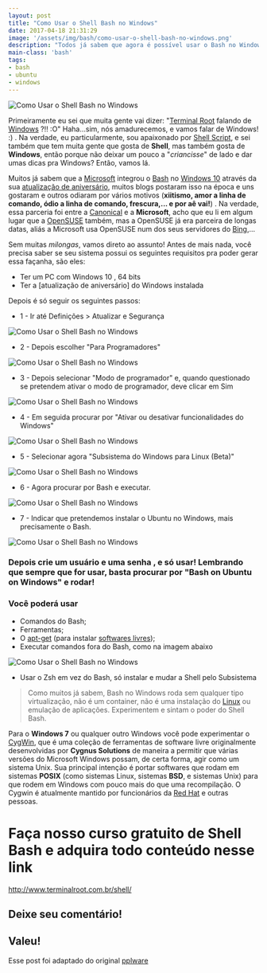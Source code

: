 ```yaml
---
layout: post
title: "Como Usar o Shell Bash no Windows"
date: 2017-04-18 21:31:29
image: '/assets/img/bash/como-usar-o-shell-bash-no-windows.png'
description: "Todos já sabem que agora é possível usar o Bash no Windows nativamente, então vamos dar algumas dicas."
main-class: 'bash'
tags:
- bash
- ubuntu
- windows
---
```


![Como Usar o Shell Bash no Windows](/assets/img/bash/como-usar-o-shell-bash-no-windows.png "Como Usar o Shell Bash no Windows")

Primeiramente eu sei que muita gente vai dizer: "[Terminal Root](http://terminalroot.com.br/) falando de [Windows](https://www.microsoft.com/pt-br/windows/) ?!! :O" Haha...sim, nós amadurecemos, e vamos falar de Windows! :) . Na verdade, eu particularmente, sou apaixonado por [Shell Script](http://terminalroot.com.br/shell/), e sei também que tem muita gente que gosta de __Shell__, mas também gosta de __Windows__, então porque não deixar um pouco a "*criancisse*" de lado e dar umas dicas pra Windows? Então, vamos lá.

Muitos já sabem que a [Microsoft](https://www.microsoft.com/) integrou o [Bash](https://www.gnu.org/software/bash/) no [Windows 10](https://www.microsoft.com/pt-br/software-download/windows10) através da sua [atualização de aniversário](https://support.microsoft.com/en-us/help/12387/windows-10-update-history), muitos blogs postaram isso na época e uns gostaram e outros odiaram por vários motivos (__xiitismo, amor a linha de comando, ódio a linha de comando, frescura,... e por aê vai!__) . Na verdade, essa parceria foi entre a [Canonical](https://www.canonical.com/) e a __Microsoft__, acho que eu li em algum lugar que a [OpenSUSE](https://pt.opensuse.org/) também, mas a OpenSUSE já era parceira de longas datas, aliás a Microsoft usa OpenSUSE num dos seus servidores do [Bing](https://www.bing.com/),...

Sem muitas *milongas*, vamos direto ao assunto! Antes de mais nada, você precisa saber se seu sistema possui os seguintes requisitos pra poder gerar essa façanha, são eles:

- Ter um PC com Windows 10 , 64 bits
- Ter a [atualização de aniversário] do Windows instalada

Depois é só seguir os seguintes passos:

+ 1 - Ir até Definições > Atualizar e Segurança

![Como Usar o Shell Bash no Windows](/assets/img/bash/como-usar-o-shell-bash-no-windows-0.jpg "Como Usar o Shell Bash no Windows")

+ 2 -  Depois escolher "Para Programadores"

![Como Usar o Shell Bash no Windows](/assets/img/bash/como-usar-o-shell-bash-no-windows-1.jpg "Como Usar o Shell Bash no Windows")

+ 3 - Depois selecionar "Modo de programador" e, quando questionado se pretendem ativar o modo de programador, deve clicar em Sim

![Como Usar o Shell Bash no Windows](/assets/img/bash/como-usar-o-shell-bash-no-windows-2.jpg "Como Usar o Shell Bash no Windows")

+ 4 - Em seguida procurar por "Ativar ou desativar funcionalidades do Windows"

![Como Usar o Shell Bash no Windows](/assets/img/bash/como-usar-o-shell-bash-no-windows-3.jpg "Como Usar o Shell Bash no Windows")

+ 5 - Selecionar agora "Subsistema do Windows para Linux (Beta)"

![Como Usar o Shell Bash no Windows](/assets/img/bash/como-usar-o-shell-bash-no-windows-4.jpg "Como Usar o Shell Bash no Windows")

+ 6 - Agora procurar por Bash e executar.

![Como Usar o Shell Bash no Windows](/assets/img/bash/como-usar-o-shell-bash-no-windows-5.jpg "Como Usar o Shell Bash no Windows")

+ 7 - Indicar que pretendemos instalar o Ubuntu no Windows, mais precisamente o Bash.

![Como Usar o Shell Bash no Windows](/assets/img/bash/como-usar-o-shell-bash-no-windows-6.jpg "Como Usar o Shell Bash no Windows")

### Depois crie um usuário e uma senha , e só usar! Lembrando que sempre que for usar, basta procurar por "Bash on Ubuntu on Windows" e rodar!

### Você poderá usar 

* Comandos do Bash; 
* Ferramentas;
* O [apt-get](https://www.debian.org/doc/manuals/apt-howto/ch-search.pt-br.html) (para instalar [softwares livres](https://www.gnu.org/philosophy/free-sw.pt-br.html));
* Executar comandos fora do Bash, como na imagem abaixo

![Como Usar o Shell Bash no Windows](/assets/img/bash/como-usar-o-shell-bash-no-windows-7.jpg "Como Usar o Shell Bash no Windows")

* Usar o Zsh em vez do Bash, só instalar e mudar a Shell pelo Subsistema


> Como muitos já sabem, Bash no Windows roda sem qualquer tipo virtualização, não é um container, não é uma instalação do [Linux](http://terminalroot.com.br/tags#linux) ou emulação de aplicações. Experimentem e sintam o poder do Shell Bash.

Para o __Windows 7__ ou qualquer outro Windows você pode experimentar o [CygWin](https://www.cygwin.com/), que é uma coleção de ferramentas de software livre originalmente desenvolvidas por __Cygnus Solutions__ de maneira a permitir que várias versões do Microsoft Windows possam, de certa forma, agir como um sistema Unix. Sua principal intenção é portar softwares que rodam em sistemas __POSIX__ (como sistemas Linux, sistemas __BSD__, e sistemas Unix) para que rodem em Windows com pouco mais do que uma recompilação. O Cygwin é atualmente mantido por funcionários da [Red Hat](https://www.redhat.com/) e outras pessoas.

# Faça nosso curso gratuito de Shell Bash e adquira todo conteúdo nesse link
<http://www.terminalroot.com.br/shell/>

## Deixe seu comentário!

## Valeu!

Esse post foi adaptado do original [pplware](https://pplware.sapo.pt/microsoft/como-activar-a-bash-no-windows-10-em-8-passos/)